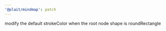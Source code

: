 ```yaml
---
'@plait/mindmap': patch
---
```


modify the default strokeColor when the root node shape is roundRectangle
